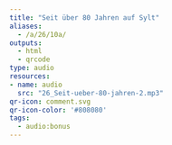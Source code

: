 ```yaml
---
title: "Seit über 80 Jahren auf Sylt"
aliases:
  - /a/26/10a/
outputs:
  - html
  - qrcode
type: audio
resources:
- name: audio
  src: "26_Seit-ueber-80-jahren-2.mp3"
qr-icon: comment.svg
qr-icon-color: '#808080'
tags:
  - audio:bonus
---
```

